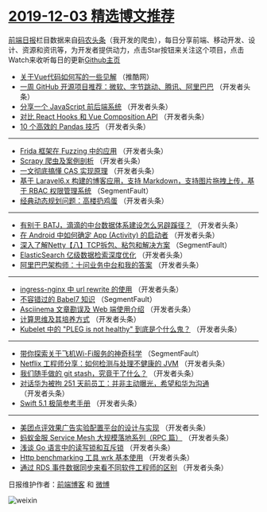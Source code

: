 # [2019-12-03 精选博文推荐](http://hao.caibaojian.com/date/2019/12/03)

[前端日报](http://caibaojian.com/c/news)栏目数据来自[码农头条](http://hao.caibaojian.com/)（我开发的爬虫），每日分享前端、移动开发、设计、资源和资讯等，为开发者提供动力，点击Star按钮来关注这个项目，点击Watch来收听每日的更新[Github主页](https://github.com/kujian/frontendDaily)
* [关于Vue代码如何写的一些见解](http://hao.caibaojian.com/132528.html) （推酷网）
* [一周 GitHub 开源项目推荐：微软、字节跳动、腾讯、阿里巴巴](http://hao.caibaojian.com/132478.html) （开发者头条）
* [分享一个 JavaScript 前后端系统](http://hao.caibaojian.com/132516.html) （开发者头条）
* [对比 React Hooks 和 Vue Composition API](http://hao.caibaojian.com/132505.html) （开发者头条）
* [10 个高效的 Pandas 技巧](http://hao.caibaojian.com/132493.html) （开发者头条）

***
* [Frida 框架在 Fuzzing 中的应用](http://hao.caibaojian.com/132507.html) （开发者头条）
* [Scrapy 爬虫及案例剖析](http://hao.caibaojian.com/132479.html) （开发者头条）
* [一文彻底搞懂 CAS 实现原理](http://hao.caibaojian.com/132494.html) （开发者头条）
* [基于 Laravel6.x 构建的博客应用，支持 Markdown，支持图片拖拽上传，基于 RBAC 权限管理系统](http://hao.caibaojian.com/132469.html) （SegmentFault）
* [经典动态规划问题：高楼扔鸡蛋](http://hao.caibaojian.com/132509.html) （开发者头条）

***
* [有别于 BATJ，滴滴的中台数据体系建设怎么另辟蹊径？](http://hao.caibaojian.com/132480.html) （开发者头条）
* [在 Android 中如何确定 App (Activity) 的启动者](http://hao.caibaojian.com/132495.html) （开发者头条）
* [深入了解Netty【八】TCP拆包、粘包和解决方案](http://hao.caibaojian.com/132470.html) （SegmentFault）
* [ElasticSearch 亿级数据检索深度优化](http://hao.caibaojian.com/132511.html) （开发者头条）
* [阿里巴巴架构师：十问业务中台和我的答案](http://hao.caibaojian.com/132481.html) （开发者头条）

***
* [ingress-nginx 中 url rewrite 的使用](http://hao.caibaojian.com/132496.html) （开发者头条）
* [不容错过的 Babel7 知识](http://hao.caibaojian.com/132471.html) （SegmentFault）
* [Asciinema 文章勘误及 Web 端使用介绍](http://hao.caibaojian.com/132513.html) （开发者头条）
* [计算思维及其培养方式](http://hao.caibaojian.com/132482.html) （开发者头条）
* [Kubelet 中的 &quot;PLEG is not healthy&quot; 到底是个什么鬼？](http://hao.caibaojian.com/132497.html) （开发者头条）

***
* [带你探索关于飞机Wi-Fi服务的神奇科学](http://hao.caibaojian.com/132472.html) （SegmentFault）
* [Netflix 工程师分享：如何检测与处理不健康的 JVM](http://hao.caibaojian.com/132485.html) （开发者头条）
* [我们随手做的 git stash，究竟干了什么？](http://hao.caibaojian.com/132498.html) （开发者头条）
* [对话华为被拘 251 天前员工：并非主动曝光，希望和华为沟通](http://hao.caibaojian.com/132473.html) （开发者头条）
* [Swift 5.1 极简参考手册](http://hao.caibaojian.com/132518.html) （开发者头条）

***
* [美团点评效果广告实验配置平台的设计与实现](http://hao.caibaojian.com/132486.html) （开发者头条）
* [蚂蚁金服 Service Mesh 大规模落地系列（RPC 篇）](http://hao.caibaojian.com/132499.html) （开发者头条）
* [浅谈 Go 语言中的读写锁和互斥锁](http://hao.caibaojian.com/132474.html) （开发者头条）
* [Http benchmarking 工具 wrk 基本使用](http://hao.caibaojian.com/132488.html) （开发者头条）
* [通过 RDS 事件数据同步来看不同软件工程师的区别](http://hao.caibaojian.com/132501.html) （开发者头条）

日报维护作者：[前端博客](http://caibaojian.com/) 和 [微博](http://caibaojian.com/go/weibo)

![weixin](https://user-images.githubusercontent.com/3055447/38468989-651132ac-3b80-11e8-8e6b-15122322a9d7.png)